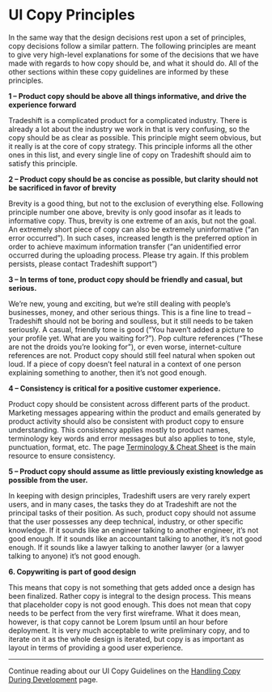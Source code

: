 # UI Copy Principles

In the same way that the design decisions rest upon a set of principles, copy decisions follow a similar pattern. The following principles are meant to give very high-level explanations for some of the decisions that we have made with regards to how copy should be, and what it should do. All of the other sections within these copy guidelines are informed by these principles.

**1 – Product copy should be above all things informative, and drive the experience forward**

Tradeshift is a complicated product for a complicated industry. There is already a lot about the industry we work in that is very confusing, so the copy should be as clear as possible. This principle might seem obvious, but it really is at the core of copy strategy. This principle informs all the other ones in this list, and every single line of copy on Tradeshift should aim to satisfy this principle.

**2 – Product copy should be as concise as possible, but clarity should not be sacrificed in favor of brevity**

Brevity is a good thing, but not to the exclusion of everything else. Following principle number one above, brevity is only good insofar as it leads to informative copy. Thus, brevity is one extreme of an axis, but not the goal. An extremely short piece of copy can also be extremely uninformative (“an error occurred”). In such cases, increased length is the preferred option in order to achieve maximum information transfer (“an unidentified error occurred during the uploading process. Please try again. If this problem persists, please contact Tradeshift support”)

**3 – In terms of tone, product copy should be friendly and casual, but serious.**

We’re new, young and exciting, but we’re still dealing with people’s businesses, money, and other serious things. This is a fine line to tread – Tradeshift should not be boring and soulless, but it still needs to be taken seriously. A casual, friendly tone is good (“You haven’t added a picture to your profile yet. What are you waiting for?”). Pop culture references (“These are not the droids you’re looking for”), or even worse, internet-culture references are not. Product copy should still feel natural when spoken out loud. If a piece of copy doesn’t feel natural in a context of one person explaining something to another, then it’s not good enough.

**4 – Consistency is critical for a positive customer experience.**

Product copy should be consistent across different parts of the product. Marketing messages appearing within the product and emails generated by product activity should also be consistent with product copy to ensure understanding. This consistency applies mostly to product names, terminology key words and error messages but also applies to tone, style, punctuation, format, etc. The page [Terminology & Cheat Sheet](http://ui.tradeshift.com/#design/copy/terms.html) is the main resource to ensure consistency.

**5 – Product copy should assume as little previously existing knowledge as possible from the user.**

In keeping with design principles, Tradeshift users are very rarely expert users, and in many cases, the tasks they do at Tradeshift are not the principal tasks of their position. As such, product copy should not assume that the user possesses any deep technical, industry, or other specific knowledge. If it sounds like an engineer talking to another engineer, it’s not good enough. If it sounds like an accountant talking to another, it’s not good enough. If it sounds like a lawyer talking to another lawyer (or a lawyer talking to anyone) it’s not good enough.

**6. Copywriting is part of good design**

This means that copy is not something that gets added once a design has been finalized. Rather copy is integral to the design process. This means that placeholder copy is not good enough. This does not mean that copy needs to be perfect from the very first wireframe. What it does mean, however, is that copy cannot be Lorem Ipsum until an hour before deployment. It is very much acceptable to write preliminary copy, and to iterate on it as the whole design is iterated, but copy is as important as layout in terms of providing a good user experience.


------------------------------------------------------------------------
Continue reading about our UI Copy Guidelines on the [Handling Copy During Development](//ui.tradeshift.com/#design/copy/dev.html) page.
